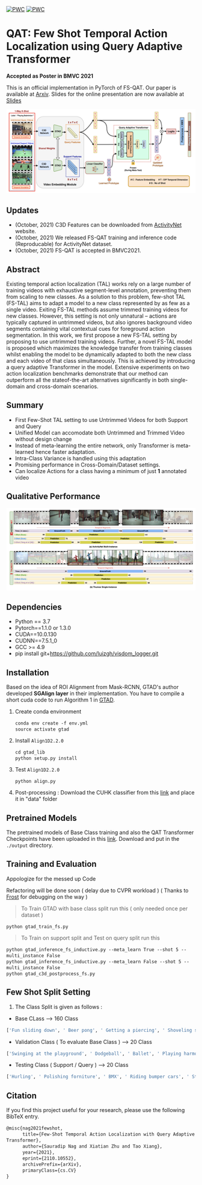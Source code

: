 [![PWC](https://img.shields.io/endpoint.svg?url=https://paperswithcode.com/badge/few-shot-temporal-action-localization-with/few-shot-temporal-action-localization-on)](https://paperswithcode.com/sota/few-shot-temporal-action-localization-on?p=few-shot-temporal-action-localization-with)
[![PWC](https://img.shields.io/endpoint.svg?url=https://paperswithcode.com/badge/few-shot-temporal-action-localization-with/few-shot-temporal-action-localization-on-1)](https://paperswithcode.com/sota/few-shot-temporal-action-localization-on-1?p=few-shot-temporal-action-localization-with)

# QAT: Few Shot Temporal Action Localization using Query Adaptive Transformer

**Accepted as Poster in BMVC 2021**

This is an official implementation in PyTorch of FS-QAT. Our paper is available at [Arxiv](https://arxiv.org/abs/2110.10552). Slides for the online presentation are now available at [Slides](https://github.com/sauradip/fewshotQAT/blob/main/BMVC21.pdf)

![](img/fig1.png)

## Updates
- (October, 2021) C3D Features can be downloaded from [ActivityNet](http://activity-net.org/challenges/2016/download.html) website.
- (October, 2021) We released FS-QAT training and inference code (Reproducable) for ActivityNet dataset.
- (October, 2021) FS-QAT is accepted in BMVC2021.

## Abstract
Existing temporal action localization (TAL) works rely on a large number of training videos with exhaustive segment-level annotation, preventing them from scaling to new classes. As a solution to this problem, few-shot TAL (FS-TAL) aims to adapt a model to a new class represented by as few as a single video. Exiting FS-TAL methods assume trimmed training videos for new classes. However, this setting is not only unnatural – actions are typically captured in untrimmed videos, but also ignores background video segments containing vital contextual cues for foreground action segmentation. In this work, we first propose a new FS-TAL setting by proposing to use untrimmed training videos. Further, a novel FS-TAL model is proposed which maximizes the knowledge transfer from training classes whilst enabling the model to be dynamically adapted to both the new class and each video of that class simultaneously. This is achieved by introducing a query adaptive Transformer in the model. Extensive experiments on two action localization benchmarks demonstrate that our method can outperform all the stateof-the-art alternatives significantly in both single-domain and cross-domain scenarios.

## Summary
- First Few-Shot TAL setting to use Untrimmed Videos for both Support and Query 
- Unified Model can accomodate both Untrimmed and Trimmed Video without design change
- Instead of meta-learning the entire network, only Transformer is meta-learned hence faster adaptation.
- Intra-Class Variance is handled using this adaptation
- Promising performance in Cross-Domain/Dataset settings.
- Can localize Actions for a class having a minimum of just **1** annotated video

## Qualitative Performance

![](img/fig2.png)


## Dependencies
* Python == 3.7
* Pytorch==1.1.0 or 1.3.0
* CUDA==10.0.130
* CUDNN==7.5.1_0
* GCC >= 4.9
* pip install git+https://github.com/luizgh/visdom_logger.git

## Installation
Based on the idea of ROI Alignment from Mask-RCNN, GTAD's author developed **SGAlign layer** in their implementation. You have to compile a short cuda code to run Algorithm 1 in [GTAD](https://arxiv.org/abs/1911.11462).

1. Create conda environment
    ```shell script
    conda env create -f env.yml
    source activate gtad
    ```
2. Install `Align1D2.2.0`
    ```shell script
    cd gtad_lib
    python setup.py install
    ```
3. Test `Align1D2.2.0`
    ```shell script
    python align.py
    ```
4. Post-processing : Download the CUHK classifier from this [link](https://drive.google.com/file/d/1--d6V5xeVWznO0cPI_47f5wWGL8RO6P0/view?usp=sharing) and place it in "data" folder
   
## Pretrained Models

The pretrained models of Base Class training and also the QAT Transformer Checkpoints have been uploaded in this [link](https://drive.google.com/drive/folders/19d4thM_ywioMpkzAWUM0LEdyneL59_CF?usp=sharing). Download and put in the `./output` directory.

## Training and Evaluation

Appologize for the messed up Code  

Refactoring will be done soon ( delay due to CVPR workload ) ( Thanks to [Frost](https://github.com/frostinassiky) for debugging on the way )

> To Train GTAD with base class split run this ( only needed once per dataset )

```train 
python gtad_train_fs.py 
```

> To Train on support split and Test on query split run this

```test
python gtad_inference_fs_inductive.py --meta_learn True --shot 5 --multi_instance False
python gtad_inference_fs_inductive.py --meta_learn False --shot 5 --multi_instance False
python gtad_c3d_postprocess_fs.py
```

## Few Shot Split Setting 

1. The Class Split is given as follows :
* Base CLass --> 160 Class
```bash
['Fun sliding down', ' Beer pong', ' Getting a piercing', ' Shoveling snow', ' Kneeling', ' Tumbling', ' Playing water polo', ' Washing dishes', ' Blowing leaves', ' Playing congas', ' Making a lemonade', ' Playing kickball', ' Removing ice from car', ' Playing racquetball', ' Swimming', ' Playing bagpipes', ' Painting', ' Assembling bicycle', ' Playing violin', ' Surfing', ' Making a sandwich', ' Welding', ' Hopscotch', ' Gargling mouthwash', ' Baking cookies', ' Braiding hair', ' Capoeira', ' Slacklining', ' Plastering', ' Changing car wheel', ' Chopping wood', ' Removing curlers', ' Horseback riding', ' Smoking hookah', ' Doing a powerbomb', ' Playing ten pins', ' Getting a haircut', ' Playing beach volleyball', ' Making a cake', ' Clean and jerk', ' Trimming branches or hedges', ' Drum corps', ' Windsurfing', ' Kite flying', ' Using parallel bars', ' Doing kickboxing', ' Cleaning shoes', ' Playing field hockey', ' Playing squash', ' Rollerblading', ' Playing drums', ' Playing rubik cube', ' Sharpening knives', ' Zumba', ' Raking leaves', ' Bathing dog', ' Tug of war', ' Ping-pong', ' Using the balance beam', ' Playing lacrosse', ' Scuba diving', ' Preparing pasta', ' Brushing teeth', ' Playing badminton', ' Mixing drinks', ' Discus throw', ' Playing ice hockey', ' Doing crunches', ' Wrapping presents', ' Hand washing clothes', ' Rock climbing', ' Cutting the grass', ' Wakeboarding', ' Futsal', ' Playing piano', ' Baton twirling', ' Mooping floor', ' Triple jump', ' Longboarding', ' Polishing shoes', ' Doing motocross', ' Arm wrestling', ' Doing fencing', ' Hammer throw', ' Shot put', ' Playing pool', ' Blow-drying hair', ' Cricket', ' Spinning', ' Running a marathon', ' Table soccer', ' Playing flauta', ' Ice fishing', ' Tai chi', ' Archery', ' Shaving', ' Using the monkey bar', ' Layup drill in basketball', ' Spread mulch', ' Skateboarding', ' Canoeing', ' Mowing the lawn', ' Beach soccer', ' Hanging wallpaper', ' Tango', ' Disc dog', ' Powerbocking', ' Getting a tattoo', ' Doing nails', ' Snowboarding', ' Putting on shoes', ' Clipping cat claws', ' Snow tubing', ' River tubing', ' Putting on makeup', ' Decorating the Christmas tree', ' Fixing bicycle', ' Hitting a pinata', ' High jump', ' Doing karate', ' Kayaking', ' Grooming dog', ' Bungee jumping', ' Washing hands', ' Painting fence', ' Doing step aerobics', ' Installing carpet', ' Playing saxophone', ' Long jump', ' Javelin throw', ' Playing accordion', ' Smoking a cigarette', ' Belly dance', ' Playing polo', ' Throwing darts', ' Roof shingle removal', ' Tennis serve with ball bouncing', ' Skiing', ' Peeling potatoes', ' Elliptical trainer', ' Building sandcastles', ' Drinking beer', ' Rock-paper-scissors', ' Using the pommel horse', ' Croquet', ' Laying tile', ' Cleaning windows', ' Fixing the roof', ' Springboard diving', ' Waterskiing', ' Using uneven bars', ' Having an ice cream', ' Sailing', ' Washing face', ' Knitting', ' Bullfighting', ' Applying sunscreen', ' Painting furniture', ' Grooming horse', ' Carving jack-o-lanterns']
```
* Validation Class ( To evaluate Base Class ) --> 20 Class
```bash
['Swinging at the playground', ' Dodgeball', ' Ballet', ' Playing harmonica', ' Paintball', ' Cumbia', ' Rafting', ' Hula hoop', ' Cheerleading', ' Vacuuming floor', ' Playing blackjack', ' Waxing skis', ' Curling', ' Using the rowing machine', ' Ironing clothes', ' Playing guitarra', ' Sumo', ' Putting in contact lenses', ' Brushing hair', ' Volleyball']
```
* Testing Class ( Support / Query ) --> 20 Class
```bash
['Hurling', ' Polishing forniture', ' BMX', ' Riding bumper cars', ' Starting a campfire', ' Walking the dog', ' Preparing salad', ' Plataform diving', ' Breakdancing', ' Camel ride', ' Hand car wash', ' Making an omelette', ' Shuffleboard', ' Calf roping', ' Shaving legs', ' Snatch', ' Cleaning sink', ' Rope skipping', ' Drinking coffee', ' Pole vault']
```


## Citation
If you find this project useful for your research, please use the following BibTeX entry.
```
@misc{nag2021fewshot,
      title={Few-Shot Temporal Action Localization with Query Adaptive Transformer}, 
      author={Sauradip Nag and Xiatian Zhu and Tao Xiang},
      year={2021},
      eprint={2110.10552},
      archivePrefix={arXiv},
      primaryClass={cs.CV}
}
```
